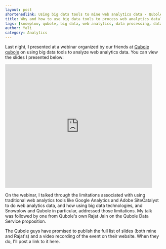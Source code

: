 ```yaml
---
layout: post
shortenedlink: Using big data tools to mine web analytics data - Qubole webinar featuring Snowplow
title: Why and how to use big data tools to process web analytics data? Joint Qubole and Snowplow webinar 
tags: [snowplow, qubole, big data, web analytics, data processing, data collection, data access]
author: Yali
category: Analytics
---
```


Last night, I presented at a webinar organized by our friends at [Qubole] [qubole] on using big data tools to analyze web analytics data. You can view the slides I presented below:

<div class="slideshare">
<iframe src="http://www.slideshare.net/slideshow/embed_code/31378326" width="476" height="400" frameborder="0" marginwidth="0" marginheight="0" scrolling="no"> </iframe>
</div>

On the webinar, I talked through the limitations associated with using traditional web analytics tools like Google Analytics and Adobe SiteCatalyst to do web analytics data, and how using big data technologies, and Snowplow and Qubole in particular, addressed those limitations. My talk was followed by one from Qubole's own Rajat Jain on the Qubole Data Service proposition.

<!--more-->

The Qubole guys have promised to publish the full list of slides (both mine and Rajat's) and a video recording of the event on their website. When they do, I'll post a link to it here.

[qubole]: http://www.qubole.com/